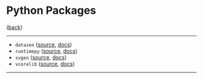<!--
    =====================================
    generator=datazen
    version=3.1.4
    hash=203269959dd17b0c18595e066d0117ce
    =====================================
-->

# Python Packages

([back](..))

---

* `datazen` ([source](https://github.com/libre-embedded/datazen), [docs](https://libre-embedded.com/python/datazen))
* `runtimepy` ([source](https://github.com/libre-embedded/runtimepy), [docs](https://libre-embedded.com/python/runtimepy))
* `svgen` ([source](https://github.com/libre-embedded/svgen), [docs](https://libre-embedded.com/python/svgen))
* `vcorelib` ([source](https://github.com/libre-embedded/vcorelib), [docs](https://libre-embedded.com/python/vcorelib))

---
